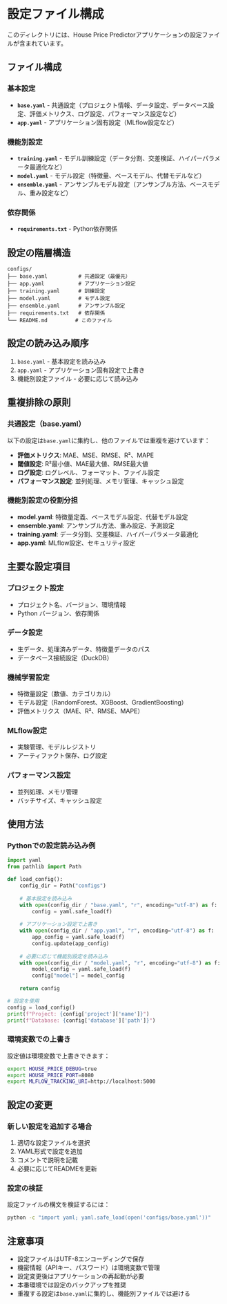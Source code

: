 # 設定ファイル構成

このディレクトリには、House Price Predictorアプリケーションの設定ファイルが含まれています。

## ファイル構成

### 基本設定
- **`base.yaml`** - 共通設定（プロジェクト情報、データ設定、データベース設定、評価メトリクス、ログ設定、パフォーマンス設定など）
- **`app.yaml`** - アプリケーション固有設定（MLflow設定など）

### 機能別設定
- **`training.yaml`** - モデル訓練設定（データ分割、交差検証、ハイパーパラメータ最適化など）
- **`model.yaml`** - モデル設定（特徴量、ベースモデル、代替モデルなど）
- **`ensemble.yaml`** - アンサンブルモデル設定（アンサンブル方法、ベースモデル、重み設定など）

### 依存関係
- **`requirements.txt`** - Python依存関係

## 設定の階層構造

```
configs/
├── base.yaml          # 共通設定（最優先）
├── app.yaml           # アプリケーション設定
├── training.yaml      # 訓練設定
├── model.yaml         # モデル設定
├── ensemble.yaml      # アンサンブル設定
├── requirements.txt   # 依存関係
└── README.md         # このファイル
```

## 設定の読み込み順序

1. `base.yaml` - 基本設定を読み込み
2. `app.yaml` - アプリケーション固有設定で上書き
3. 機能別設定ファイル - 必要に応じて読み込み

## 重複排除の原則

### 共通設定（base.yaml）
以下の設定は`base.yaml`に集約し、他のファイルでは重複を避けています：

- **評価メトリクス**: MAE、MSE、RMSE、R²、MAPE
- **閾値設定**: R²最小値、MAE最大値、RMSE最大値
- **ログ設定**: ログレベル、フォーマット、ファイル設定
- **パフォーマンス設定**: 並列処理、メモリ管理、キャッシュ設定

### 機能別設定の役割分担
- **model.yaml**: 特徴量定義、ベースモデル設定、代替モデル設定
- **ensemble.yaml**: アンサンブル方法、重み設定、予測設定
- **training.yaml**: データ分割、交差検証、ハイパーパラメータ最適化
- **app.yaml**: MLflow設定、セキュリティ設定

## 主要な設定項目

### プロジェクト設定
- プロジェクト名、バージョン、環境情報
- Python バージョン、依存関係

### データ設定
- 生データ、処理済みデータ、特徴量データのパス
- データベース接続設定（DuckDB）

### 機械学習設定
- 特徴量設定（数値、カテゴリカル）
- モデル設定（RandomForest、XGBoost、GradientBoosting）
- 評価メトリクス（MAE、R²、RMSE、MAPE）

### MLflow設定
- 実験管理、モデルレジストリ
- アーティファクト保存、ログ設定

### パフォーマンス設定
- 並列処理、メモリ管理
- バッチサイズ、キャッシュ設定

## 使用方法

### Pythonでの設定読み込み例

```python
import yaml
from pathlib import Path

def load_config():
    config_dir = Path("configs")
    
    # 基本設定を読み込み
    with open(config_dir / "base.yaml", "r", encoding="utf-8") as f:
        config = yaml.safe_load(f)
    
    # アプリケーション設定で上書き
    with open(config_dir / "app.yaml", "r", encoding="utf-8") as f:
        app_config = yaml.safe_load(f)
        config.update(app_config)
    
    # 必要に応じて機能別設定を読み込み
    with open(config_dir / "model.yaml", "r", encoding="utf-8") as f:
        model_config = yaml.safe_load(f)
        config["model"] = model_config
    
    return config

# 設定を使用
config = load_config()
print(f"Project: {config['project']['name']}")
print(f"Database: {config['database']['path']}")
```

### 環境変数での上書き

設定値は環境変数で上書きできます：

```bash
export HOUSE_PRICE_DEBUG=true
export HOUSE_PRICE_PORT=8080
export MLFLOW_TRACKING_URI=http://localhost:5000
```

## 設定の変更

### 新しい設定を追加する場合

1. 適切な設定ファイルを選択
2. YAML形式で設定を追加
3. コメントで説明を記載
4. 必要に応じてREADMEを更新

### 設定の検証

設定ファイルの構文を検証するには：

```bash
python -c "import yaml; yaml.safe_load(open('configs/base.yaml'))"
```

## 注意事項

- 設定ファイルはUTF-8エンコーディングで保存
- 機密情報（APIキー、パスワード）は環境変数で管理
- 設定変更後はアプリケーションの再起動が必要
- 本番環境では設定のバックアップを推奨
- 重複する設定は`base.yaml`に集約し、機能別ファイルでは避ける 